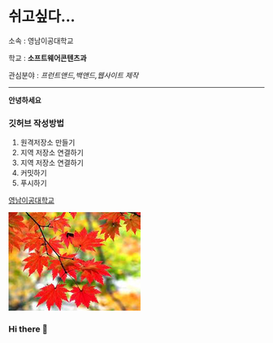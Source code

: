# 쉬고싶다...

소속 : 영남이공대학교

학교 : **소프트웨어콘텐츠과**

관심분야 : *프런트앤드,백앤드,웹사이트 제작*

---
**안녕하세요**

### 깃허브 작성방법
1. 원격저장소 만들기
2. 지역 저장소 연결하기
3. 지역 저장소 연결하기
4. 커밋하기
5. 푸시하기

[영남이공대학교](http://www.ync.ac.kr)

![프로필 이미지](./단풍.jpg)




### Hi there 👋

<!--
**a6252a/a6252a** is a ✨ _special_ ✨ repository because its `README.md` (this file) appears on your GitHub profile.

Here are some ideas to get you started:

- 🔭 I’m currently working on ...
- 🌱 I’m currently learning ...
- 👯 I’m looking to collaborate on ...
- 🤔 I’m looking for help with ...
- 💬 Ask me about ...
- 📫 How to reach me: ...
- 😄 Pronouns: ...
- ⚡ Fun fact: ...
-->
